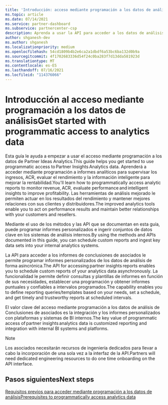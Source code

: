 ```yaml
---
title: 'Introducción: acceso mediante programación a los datos de análisis'
ms.topic: article
ms.date: 07/14/2021
ms.service: partner-dashboard
ms.subservice: partnercenter-csp
description: Aprenda a usar la API para acceder a los datos de análisis de Conclusiones de asociados.
author: shganesh-dev
ms.author: shganesh
ms.localizationpriority: medium
ms.openlocfilehash: 54cd1809b4b2e6ca2a1dbdf6a53bc6ba132d0b9a
ms.sourcegitcommit: 4f1702683336d54f24c0ba283f7d13dda581923d
ms.translationtype: MT
ms.contentlocale: es-ES
ms.lasthandoff: 07/16/2021
ms.locfileid: "114376066"
---
```

# <a name="get-started-with-programmatic-access-to-analytics-data"></a><span data-ttu-id="06e76-103">Introducción al acceso mediante programación a los datos de análisis</span><span class="sxs-lookup"><span data-stu-id="06e76-103">Get started with programmatic access to analytics data</span></span>

<span data-ttu-id="06e76-104">Esta guía le ayuda a empezar a usar el acceso mediante programación a los datos de Partner Ideas Analytics.</span><span class="sxs-lookup"><span data-stu-id="06e76-104">This guide helps you get started to use programmatic access to Partner Insights Analytics data.</span></span> <span data-ttu-id="06e76-105">Aprenderá a acceder mediante programación a informes analíticos para supervisar los ingresos, ACR, evaluar el rendimiento y la información inteligente para mejorar la rentabilidad.</span><span class="sxs-lookup"><span data-stu-id="06e76-105">You'll learn how to programmatically access analytic reports to monitor revenue, ACR, evaluate performance and intelligent insights to improve profitability.</span></span> <span data-ttu-id="06e76-106">Las herramientas de análisis mejorado le permiten actuar en los resultados del rendimiento y mantener mejores relaciones con sus clientes y distribuidores.</span><span class="sxs-lookup"><span data-stu-id="06e76-106">The improved analytics tools enable you to act on performance results and maintain better relationships with your customers and resellers.</span></span>  

<span data-ttu-id="06e76-107">Mediante el uso de los métodos y las API que se documentan en esta guía, puede programar informes personalizados e ingerir conjuntos de datos clave en los sistemas de análisis internos.</span><span class="sxs-lookup"><span data-stu-id="06e76-107">By using the methods and APIs documented in this guide, you can schedule custom reports and ingest key data sets into your internal analytics systems.</span></span>

<span data-ttu-id="06e76-108">La API para acceder a los informes de conclusiones de asociados le permite programar informes personalizados de los datos de análisis de forma asincrónica.</span><span class="sxs-lookup"><span data-stu-id="06e76-108">The API for accessing partner insights reports enables you to schedule custom reports of your analytics data asynchronously.</span></span> <span data-ttu-id="06e76-109">La funcionalidad le permite definir consultas y plantillas de informes en función de sus necesidades, establecer una programación y obtener informes puntuales y confiables a intervalos programados.</span><span class="sxs-lookup"><span data-stu-id="06e76-109">The capability enables you to define reporting queries/templates based on your needs, set a schedule, and get timely and trustworthy reports at scheduled intervals.</span></span>

<span data-ttu-id="06e76-110">El valor clave del acceso mediante programación a los datos de análisis de Conclusiones de asociados es la integración y los informes personalizados con plataformas y sistemas de BI internos.</span><span class="sxs-lookup"><span data-stu-id="06e76-110">The key value of programmatic access of partner insights analytics data is customized reporting and integration with internal BI systems and platforms.</span></span>

> [!NOTE]
> <span data-ttu-id="06e76-111">Los asociados necesitarán recursos de ingeniería dedicados para llevar a cabo la incorporación de una sola vez a la interfaz de la API.</span><span class="sxs-lookup"><span data-stu-id="06e76-111">Partners will need dedicated engineering resources to do one time onboarding on the API interface.</span></span>

## <a name="next-steps"></a><span data-ttu-id="06e76-112">Pasos siguientes</span><span class="sxs-lookup"><span data-stu-id="06e76-112">Next steps</span></span>

[<span data-ttu-id="06e76-113">Requisitos previos para acceder mediante programación a los datos de análisis</span><span class="sxs-lookup"><span data-stu-id="06e76-113">Prerequisites to programmatically access analytics data</span></span>](insights-programmatic-prerequisites.md)